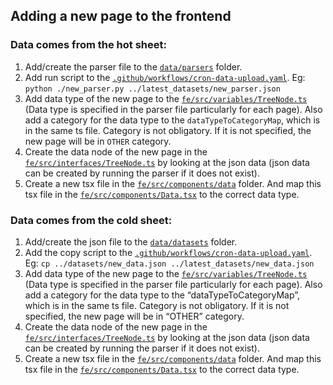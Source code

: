 ## Adding a new page to the frontend
### Data comes from the hot sheet:
1. Add/create the parser file to the [`data/parsers`](/data/parsers) folder.
2. Add run script to the [`.github/workflows/cron-data-upload.yaml`](/.github/workflows/cron-data-upload.yaml). Eg: `python ./new_parser.py ../latest_datasets/new_parser.json`
3. Add data type of the new page to the [`fe/src/variables/TreeNode.ts`](/fe/src/variables/TreeNode.ts) (Data type is specified in the parser file particularly for each page). Also add a category for the data type to the `dataTypeToCategoryMap`, which is in the same ts file. Category is not obligatory. If it is not specified, the new page will be in `OTHER` category.
4. Create the data node of the new page in the [`fe/src/interfaces/TreeNode.ts`](/fe/src/interfaces/TreeNode.ts) by looking at the json data (json data can be created by running the parser if it does not exist).
5. Create a new tsx file in the [`fe/src/components/data`](/fe/src/components/data) folder. And map this tsx file in the [`fe/src/components/Data.tsx`](/fe/src/components/Data.tsx) to the correct data type.
### Data comes from the cold sheet:
1. Add/create the json file to the [`data/datasets`](/data/datasets) folder.
2. Add the copy script to the [`.github/workflows/cron-data-upload.yaml`](/.github/workflows/cron-data-upload.yaml). Eg: `cp ../datasets/new_data.json ../latest_datasets/new_data.json`
3. Add data type of the new page to the [`fe/src/variables/TreeNode.ts`](/fe/src/variables/TreeNode.ts) (Data type is specified in the parser file particularly for each page). Also add a category for the data type to the “dataTypeToCategoryMap”, which is in the same ts file. Category is not obligatory. If it is not specified, the new page will be in “OTHER” category.
4. Create the data node of the new page in the [`fe/src/interfaces/TreeNode.ts`](/fe/src/interfaces/TreeNode.ts) by looking at the json data (json data can be created by running the parser if it does not exist).
5. Create a new tsx file in the [`fe/src/components/data`](/fe/src/components/data) folder. And map this tsx file in the [`fe/src/components/Data.tsx`](/fe/src/components/Data.tsx) to the correct data type.

